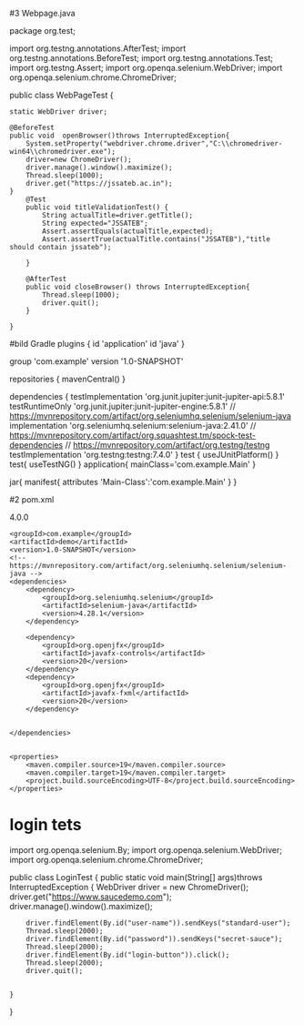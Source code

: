 #3 Webpage.java

package org.test;

import org.testng.annotations.AfterTest;
import org.testng.annotations.BeforeTest;
import org.testng.annotations.Test;
import org.testng.Assert;
import org.openqa.selenium.WebDriver;
import org.openqa.selenium.chrome.ChromeDriver;




public class WebPageTest {

    static WebDriver driver;

    @BeforeTest
    public void  openBrowser()throws InterruptedException{
        System.setProperty("webdriver.chrome.driver","C:\\chromedriver-win64\\chromedriver.exe");
        driver=new ChromeDriver();
        driver.manage().window().maximize();
        Thread.sleep(1000);
        driver.get("https://jssateb.ac.in");
    }
        @Test
        public void titleValidationTest() {
            String actualTitle=driver.getTitle();
            String expected="JSSATEB";
            Assert.assertEquals(actualTitle,expected);
            Assert.assertTrue(actualTitle.contains("JSSATEB"),"title should contain jssateb");

        }

        @AfterTest
        public void closeBrowser() throws InterruptedException{
            Thread.sleep(1000);
            driver.quit();
        }

    }

#bild Gradle 
plugins {
    id 'application'
    id 'java'
}

group 'com.example'
version '1.0-SNAPSHOT'

repositories {
    mavenCentral()
}

dependencies {
    testImplementation 'org.junit.jupiter:junit-jupiter-api:5.8.1'
    testRuntimeOnly 'org.junit.jupiter:junit-jupiter-engine:5.8.1'
    // https://mvnrepository.com/artifact/org.seleniumhq.selenium/selenium-java
    implementation 'org.seleniumhq.selenium:selenium-java:2.41.0'
    // https://mvnrepository.com/artifact/org.squashtest.tm/spock-test-dependencies
    // https://mvnrepository.com/artifact/org.testng/testng
    testImplementation 'org.testng:testng:7.4.0'
}
test {
    useJUnitPlatform()
}
test{
    useTestNG()
}
application{
    mainClass='com.example.Main'
}

jar{
    manifest{
        attributes 'Main-Class':'com.example.Main'
    }
}







#2 pom.xml

<?xml version="1.0" encoding="UTF-8"?>
<project xmlns="http://maven.apache.org/POM/4.0.0"
         xmlns:xsi="http://www.w3.org/2001/XMLSchema-instance"
         xsi:schemaLocation="http://maven.apache.org/POM/4.0.0 http://maven.apache.org/xsd/maven-4.0.0.xsd">
    <modelVersion>4.0.0</modelVersion>

    <groupId>com.example</groupId>
    <artifactId>demo</artifactId>
    <version>1.0-SNAPSHOT</version>
    <!-- https://mvnrepository.com/artifact/org.seleniumhq.selenium/selenium-java -->
    <dependencies>
        <dependency>
            <groupId>org.seleniumhq.selenium</groupId>
            <artifactId>selenium-java</artifactId>
            <version>4.28.1</version>
        </dependency>

        <dependency>
            <groupId>org.openjfx</groupId>
            <artifactId>javafx-controls</artifactId>
            <version>20</version>
        </dependency>
        <dependency>
            <groupId>org.openjfx</groupId>
            <artifactId>javafx-fxml</artifactId>
            <version>20</version>
        </dependency>


    </dependencies>


    <properties>
        <maven.compiler.source>19</maven.compiler.source>
        <maven.compiler.target>19</maven.compiler.target>
        <project.build.sourceEncoding>UTF-8</project.build.sourceEncoding>
    </properties>

</project>


# login tets


import org.openqa.selenium.By;
import org.openqa.selenium.WebDriver;
import org.openqa.selenium.chrome.ChromeDriver;



public class LoginTest {
    public static void main(String[] args)throws InterruptedException {
        WebDriver driver = new ChromeDriver();
        driver.get("https://www.saucedemo.com");
        driver.manage().window().maximize();

        driver.findElement(By.id("user-name")).sendKeys("standard-user");
        Thread.sleep(2000);
        driver.findElement(By.id("password")).sendKeys("secret-sauce");
        Thread.sleep(2000);
        driver.findElement(By.id("login-button")).click();
        Thread.sleep(2000);
        driver.quit();


    }
}
